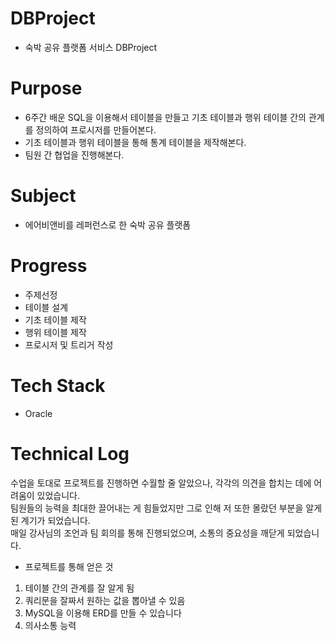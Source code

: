 # DBProject
- 숙박 공유 플랫폼 서비스 DBProject

# Purpose
- 6주간 배운 SQL을 이용해서 테이블을 만들고 기초 테이블과 행위 테이블 간의 관계를 정의하여 프로시저를 만들어본다.
- 기초 테이블과 행위 테이블을 통해 통계 테이블을 제작해본다.
- 팀원 간 협업을 진행해본다.

# Subject
- 에어비앤비를 레퍼런스로 한 숙박 공유 플랫폼 

# Progress
- 주제선정
- 테이블 설계
- 기초 테이블 제작
- 행위 테이블 제작
- 프로시저 및 트리거 작성

# Tech Stack
- Oracle

# Technical Log
수업을 토대로 프로젝트를 진행하면 수월할 줄 알았으나, 각각의 의견을 합치는 데에 어려움이 있었습니다.<br/>
팀원들의 능력을 최대한 끌어내는 게 힘들었지만 그로 인해 저 또한 몰랐던 부분을 알게 된 계기가 되었습니다.<br/>
매일 강사님의 조언과 팀 회의를 통해 진행되었으며, 소통의 중요성을 깨닫게 되었습니다.

- 프로젝트를 통해 얻은 것
1. 테이블 간의 관계를 잘 알게 됨 <br/>
2. 쿼리문을 잘짜서 원하는 값을 뽑아낼 수 있음 <br/>
3. MySQL을 이용해 ERD를 만들 수 있습니다 <br/>
4. 의사소통 능력 <br/>

